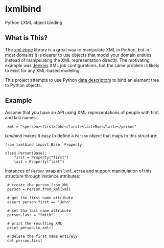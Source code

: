 lxmlbind
=========

Python LXML object binding.

What is This?
-------------

The [xml.etree][1] library is a great way to manipulate XML in Python, but in most domains
it is clearer to use objects that model your domain entities instead of manipulating
the XML representation directly. The motivating example was [Jenkins][2] XML job
configurations, but the same problem is likely to exist for any XML-based modeling.

This project attempts to use Python [data descriptors][3] to bind an element tree
to Python objects.

 [1]: http://lxml.de/tutorial.html
 [2]: http://jenkins-ci.org/
 [3]: http://docs.python.org/2/howto/descriptor.html

Example
-------

Assume that you have an API using XML representations of people with first and last names:

     xml = "<person><first>John</first><last>Doe</last></person"

*lxmlbind* makes it easy to define a `Person` object that maps to this structure:

    from lxmlbind import Base, Property

    class Person(Base):
        first = Property("first")
        last = Property("last")

Instances of `Person` wrap an `lxml.etree` and support manipulation of this structure
through instance attributes:

     # create the person from XML
     person = Person.from_xml(xml)
     
     # get the first name attribute
     assert person.first == "John"
     
     # set the last name attribute
     person.last = "Smith"
     
     # print the resulting XML
     print person.to_xml()
     
     # delete the first name entirely
     del person.first
